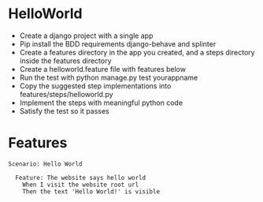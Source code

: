 # HelloWorld

- Create a django project with a single app
- Pip install the BDD requirements django-behave and splinter
- Create a features directory in the app you created, and a steps directory inside the features directory
- Create a helloworld.feature file with features below
- Run the test with python manage.py test yourappname
- Copy the suggested step implementations into features/steps/helloworld.py
- Implement the steps with meaningful python code
- Satisfy the test so it passes

# Features

```
Scenario: Hello World

  Feature: The website says hello world
    When I visit the website root url
    Then the text 'Hello World!' is visible
```
